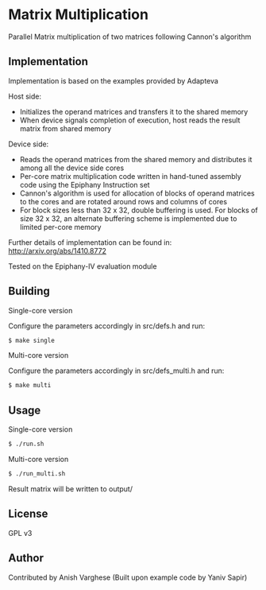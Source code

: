 # Matrix Multiplication

Parallel Matrix multiplication of two matrices following Cannon's algorithm

## Implementation

Implementation is based on the examples provided by Adapteva

Host side:
* Initializes the operand matrices and transfers it to the shared memory
* When device signals completion of execution, host reads the result matrix from shared memory 

Device side:
* Reads the operand matrices from the shared memory and distributes it among all the device side cores
* Per-core matrix multiplication code written in hand-tuned assembly code using the Epiphany Instruction set
* Cannon's algorithm is used for allocation of blocks of operand matrices to the cores and are rotated around rows and columns of cores
* For block sizes less than 32 x 32, double buffering is used. For blocks of size 32 x 32, an alternate buffering scheme is implemented due to limited per-core memory

Further details of implementation can be found in: http://arxiv.org/abs/1410.8772

Tested on the Epiphany-IV evaluation module

## Building

Single-core version

Configure the parameters accordingly in src/defs.h and run:

```bash
$ make single
```
Multi-core version

Configure the parameters accordingly in src/defs_multi.h and run:

```bash
$ make multi
```

## Usage

Single-core version

```bash
$ ./run.sh
```
Multi-core version

```bash
$ ./run_multi.sh
```

Result matrix will be written to output/

## License

GPL v3

## Author

Contributed by Anish Varghese
(Built upon example code by Yaniv Sapir)
